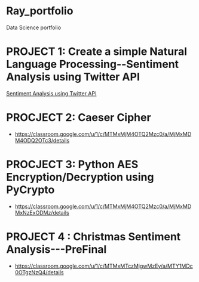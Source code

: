 # Ray_portfolio
Data Science portfolio

# PROJECT 1: Create a simple Natural Language Processing--Sentiment Analysis using Twitter API
  [Sentiment Analysis using Twitter API](https://classroom.google.com/u/1/c/MTMxMTczMjgwMzEy/a/MTkzMzczNjIxNzAz/details)

# PROCJECT 2: Caeser Cipher
  - https://classroom.google.com/u/1/c/MTMxMjM4OTQ2Mzc0/a/MjMxMDM4ODQ2OTc3/details

# PROCJECT 3: Python AES Encryption/Decryption using PyCrypto
  - https://classroom.google.com/u/1/c/MTMxMjM4OTQ2Mzc0/a/MjMxMDMxNzExODMz/details

# PROJECT 4 : Christmas Sentiment Analysis---PreFinal
  - https://classroom.google.com/u/1/c/MTMxMTczMjgwMzEy/a/MTY1MDc0OTgzNzQ4/details

